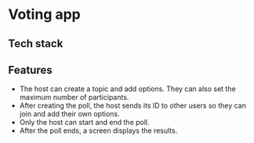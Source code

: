 # Voting app

## Tech stack

## Features

- The host can create a topic and add options. They can also set the maximum number of participants.
- After creating the poll, the host sends its ID to other users so they can join and add their own options.
- Only the host can start and end the poll.
- After the poll ends, a screen displays the results.
